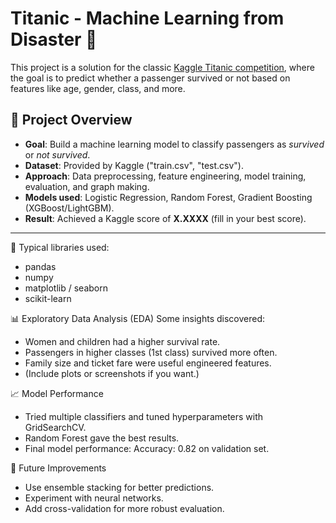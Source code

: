 # Titanic - Machine Learning from Disaster 🚢

This project is a solution for the classic [Kaggle Titanic competition](https://www.kaggle.com/c/titanic), where the goal is to predict whether a passenger survived or not based on features like age, gender, class, and more.


## 📌 Project Overview
- **Goal**: Build a machine learning model to classify passengers as *survived* or *not survived*.  
- **Dataset**: Provided by Kaggle ("train.csv", "test.csv").  
- **Approach**: Data preprocessing, feature engineering, model training, evaluation, and graph making.  
- **Models used**: Logistic Regression, Random Forest, Gradient Boosting (XGBoost/LightGBM).  
- **Result**: Achieved a Kaggle score of **X.XXXX** (fill in your best score).  

---

📄 Typical libraries used:
- pandas
- numpy
- matplotlib / seaborn
- scikit-learn
 
📊 Exploratory Data Analysis (EDA)
Some insights discovered:
- Women and children had a higher survival rate.
- Passengers in higher classes (1st class) survived more often.
- Family size and ticket fare were useful engineered features.
- (Include plots or screenshots if you want.)

📈 Model Performance

- Tried multiple classifiers and tuned hyperparameters with GridSearchCV.
- Random Forest gave the best results.
- Final model performance: Accuracy: 0.82 on validation set.

📌 Future Improvements
- Use ensemble stacking for better predictions.
- Experiment with neural networks.
- Add cross-validation for more robust evaluation.

